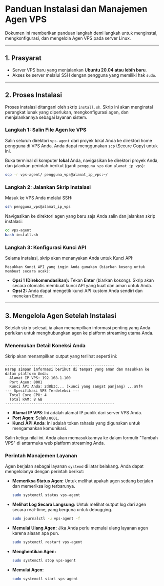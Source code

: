 # Panduan Instalasi dan Manajemen Agen VPS

Dokumen ini memberikan panduan langkah demi langkah untuk menginstal, mengkonfigurasi, dan mengelola Agen VPS pada server Linux.

---

## 1. Prasyarat

- Server VPS baru yang menjalankan **Ubuntu 20.04 atau lebih baru**.
- Akses ke server melalui SSH dengan pengguna yang memiliki hak `sudo`.

---

## 2. Proses Instalasi

Proses instalasi ditangani oleh skrip `install.sh`. Skrip ini akan menginstal perangkat lunak yang diperlukan, mengkonfigurasi agen, dan menjalankannya sebagai layanan sistem.

### Langkah 1: Salin File Agen ke VPS

Salin seluruh direktori `vps-agent` dari proyek lokal Anda ke direktori home pengguna di VPS Anda. Anda dapat menggunakan `scp` (Secure Copy) untuk ini.

Buka terminal di komputer **lokal** Anda, navigasikan ke direktori proyek Anda, dan jalankan perintah berikut (ganti `pengguna_vps` dan `alamat_ip_vps`):

```bash
scp -r vps-agent/ pengguna_vps@alamat_ip_vps:~/
```

### Langkah 2: Jalankan Skrip Instalasi

Masuk ke VPS Anda melalui SSH:

```bash
ssh pengguna_vps@alamat_ip_vps
```

Navigasikan ke direktori agen yang baru saja Anda salin dan jalankan skrip instalasi:

```bash
cd vps-agent
bash install.sh
```

### Langkah 3: Konfigurasi Kunci API

Selama instalasi, skrip akan menanyakan Anda untuk Kunci API:

```
Masukkan Kunci API yang ingin Anda gunakan (biarkan kosong untuk membuat secara acak):
```

- **Opsi 1 (Direkomendasikan):** Tekan **Enter** (biarkan kosong). Skrip akan secara otomatis membuat kunci API yang kuat dan aman untuk Anda.
- **Opsi 2:** Anda dapat mengetik kunci API kustom Anda sendiri dan menekan Enter.

---

## 3. Mengelola Agen Setelah Instalasi

Setelah skrip selesai, ia akan menampilkan informasi penting yang Anda perlukan untuk menghubungkan agen ke platform streaming utama Anda.

### Menemukan Detail Koneksi Anda

Skrip akan menampilkan output yang terlihat seperti ini:

```
--------------------------------------------------
Harap simpan informasi berikut di tempat yang aman dan masukkan ke dalam platform Anda:
  Alamat IP VPS: 192.168.1.100
  Port Agen: 8001
  Kunci API Anda: 2d8b3c... (kunci yang sangat panjang) ...a9f4
--- Spesifikasi VPS Terdeteksi ---
  Total Core CPU: 4
  Total RAM: 8 GB
--------------------------------------------------
```

- **Alamat IP VPS**: Ini adalah alamat IP publik dari server VPS Anda.
- **Port Agen**: Selalu `8001`.
- **Kunci API Anda**: Ini adalah token rahasia yang digunakan untuk mengamankan komunikasi.

Salin ketiga nilai ini. Anda akan memasukkannya ke dalam formulir "Tambah VPS" di antarmuka web platform streaming Anda.

### Perintah Manajemen Layanan

Agen berjalan sebagai layanan `systemd` di latar belakang. Anda dapat mengelolanya dengan perintah berikut:

- **Memeriksa Status Agen:**
  Untuk melihat apakah agen sedang berjalan dan memeriksa log terbarunya.
  ```bash
  sudo systemctl status vps-agent
  ```

- **Melihat Log Secara Langsung:**
  Untuk melihat output log dari agen secara real-time, yang berguna untuk debugging.
  ```bash
  sudo journalctl -u vps-agent -f
  ```

- **Memulai Ulang Agen:**
  Jika Anda perlu memulai ulang layanan agen karena alasan apa pun.
  ```bash
  sudo systemctl restart vps-agent
  ```

- **Menghentikan Agen:**
  ```bash
  sudo systemctl stop vps-agent
  ```

- **Memulai Agen:**
  ```bash
  sudo systemctl start vps-agent